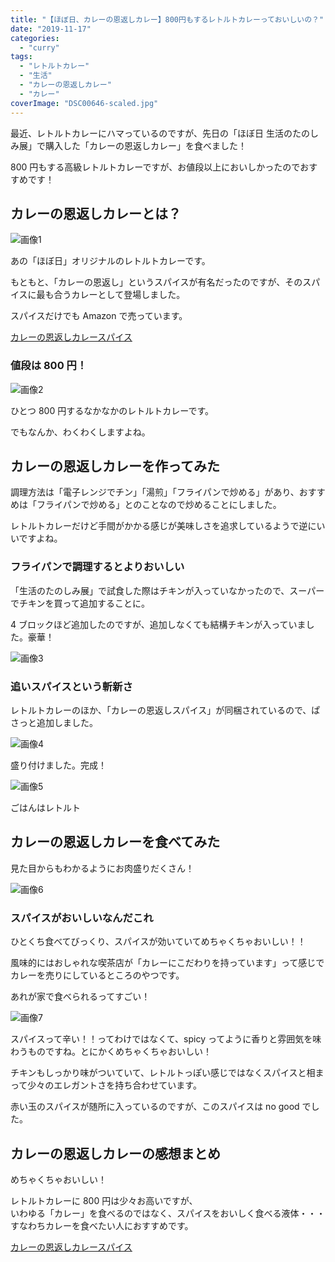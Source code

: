 ```yaml
---
title: "【ほぼ日、カレーの恩返しカレー】800円もするレトルトカレーっておいしいの？"
date: "2019-11-17"
categories:
  - "curry"
tags:
  - "レトルトカレー"
  - "生活"
  - "カレーの恩返しカレー"
  - "カレー"
coverImage: "DSC00646-scaled.jpg"
---
```


最近、レトルトカレーにハマっているのですが、先日の「ほぼ日 生活のたのしみ展」で購入した「カレーの恩返しカレー」を食べました！

800 円もする高級レトルトカレーですが、お値段以上においしかったのでおすすめです！

## カレーの恩返しカレーとは？

![画像1](images/picture_pc_b1daf45b10f6b6e981b93812d845bcfc.jpg)

あの「ほぼ日」オリジナルのレトルトカレーです。

もともと、「カレーの恩返し」というスパイスが有名だったのですが、そのスパイスに最も合うカレーとして登場しました。

スパイスだけでも Amazon で売っています。

[カレーの恩返しカレースパイス](https://amzn.to/3wvQXOe)

### 値段は 800 円！

![画像2](images/picture_pc_83b20d599c6b12f8d3f6d5eaaad16b41.jpg)

ひとつ 800 円するなかなかのレトルトカレーです。

でもなんか、わくわくしますよね。

## カレーの恩返しカレーを作ってみた

調理方法は「電子レンジでチン」「湯煎」「フライパンで炒める」があり、おすすめは「フライパンで炒める」とのことなので炒めることにしました。

レトルトカレーだけど手間がかかる感じが美味しさを追求しているようで逆にいいですよね。

### フライパンで調理するとよりおいしい

「生活のたのしみ展」で試食した際はチキンが入っていなかったので、スーパーでチキンを買って追加することに。

4 ブロックほど追加したのですが、追加しなくても結構チキンが入っていました。豪華！

![画像3](images/picture_pc_2881c886e3f9dc60631ff0f773fccd3e.jpg)

### 追いスパイスという斬新さ

レトルトカレーのほか、「カレーの恩返しスパイス」が同梱されているので、ぱさっと追加しました。

![画像4](images/picture_pc_f3a7bd7799c61ec43413e9fdff459685.jpg)

盛り付けました。完成！

![画像5](images/picture_pc_285994303fef774b8cf39aa614119745.jpg)

ごはんはレトルト

## カレーの恩返しカレーを食べてみた

見た目からもわかるようにお肉盛りだくさん！

![画像6](images/picture_pc_a1bd8df01b5b6330aef6d07af03aaa7e.jpg)

### スパイスがおいしいなんだこれ

ひとくち食べてびっくり、スパイスが効いていてめちゃくちゃおいしい！！

風味的にはおしゃれな喫茶店が「カレーにこだわりを持っています」って感じでカレーを売りにしているところのやつです。

あれが家で食べられるってすごい！

![画像7](images/picture_pc_51808973c2b7de69e71216770b813b2e.jpg)

スパイスって辛い！！ってわけではなくて、spicy ってように香りと雰囲気を味わうものですね。とにかくめちゃくちゃおいしい！

チキンもしっかり味がついていて、レトルトっぽい感じではなくスパイスと相まって少々のエレガントさを持ち合わせています。

赤い玉のスパイスが随所に入っているのですが、このスパイスは no good でした。

## カレーの恩返しカレーの感想まとめ

めちゃくちゃおいしい！

レトルトカレーに 800 円は少々お高いですが、  
いわゆる「カレー」を食べるのではなく、スパイスをおいしく食べる液体・・・すなわちカレーを食べたい人におすすめです。

[カレーの恩返しカレースパイス](https://amzn.to/3wvQXOe)
